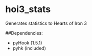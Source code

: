 hoi3_stats
==========

Generates statistics to Hearts of Iron 3

##Dependencies:
- pyHook (1.5.1)
- pyhk (included)